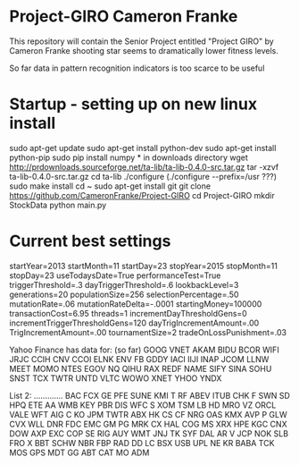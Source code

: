 # Project-GIRO Cameron Franke

This repository will contain the Senior Project entitled "Project GIRO" by Cameron Franke
shooting star seems to dramatically lower fitness levels.

So far data in pattern recognition indicators is too scarce to be useful

Startup - setting up on new linux install
===========================================================================
sudo apt-get update
sudo apt-get install python-dev
sudo apt-get install python-pip
sudo pip install numpy
    * in downloads directory
wget http://prdownloads.sourceforge.net/ta-lib/ta-lib-0.4.0-src.tar.gz
tar -xzvf ta-lib-0.4.0-src.tar.gz
cd ta-lib
./configure (./configure --prefix=/usr ???)
sudo make install
cd ~
sudo apt-get install git
git clone https://github.com/CameronFranke/Project-GIRO
cd Project-GIRO
mkdir StockData
python main.py


Current best settings
============================================================================
startYear=2013
startMonth=11
startDay=23
stopYear=2015
stopMonth=11
stopDay=23
useTodaysDate=True
performanceTest=True
triggerThreshold=.3
dayTriggerThreshold=.6
lookbackLevel=3
generations=20
populationSize=256
selectionPercentage=.50
mutationRate=.06
mutationRateDelta=-.0001
startingMoney=100000
transactionCost=6.95
threads=1
incrementDayThresholdGens=0
incrementTriggerThresholdGens=120
dayTrigIncrementAmount=.00
TrigIncrementAmount=.00
tournamentSize=2
tradeOnLossPunishment=.03



Yahoo Finance has data for: (so far)
GOOG
VNET
AKAM
BIDU
BCOR
WIFI
JRJC
CCIH
CNV
CCOI
ELNK
ENV
FB
GDDY
IACI
IIJI
INAP
JCOM
LLNW
MEET
MOMO
NTES
EGOV
NQ
QIHU
RAX
REDF
NAME
SIFY
SINA
SOHU
SNST
TCX
TWTR
UNTD
VLTC
WOWO
XNET
YHOO
YNDX

List 2: .............
BAC
FCX
GE
PFE
SUNE
KMI
T
RF
ABEV
ITUB
CHK
F
SWN
SD
HPQ
ETE
AA
WMB
KEY
PBR
DIS
WFC
S
XOM
TSM
LB
HD
MRO
VZ
ORCL
VALE
WFT
AIG
C
KO
JPM
TWTR
ABX
HK
CS
CF
NRG
OAS
KMX
AVP
P
GLW
CVX
WLL
DNR
FDC
EMC
GM
PG
MRK
CX
HAL
COG
MS
XRX
HPE
KGC
CNX
DOW
AXP
EXC
COP
SE
RIG
AUY
WMT
JNJ
TK
SYF
DAL
AR
V
JCP
NOK
SLB
FRO
X
BBT
SCHW
NBR
FBP
RAD
DD
LC
BSX
USB
UPL
NE
KR
BABA
TCK
MOS
GPS
MDT
GG
ABT
CAT
MO
ADM
